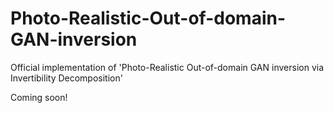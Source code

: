 # Photo-Realistic-Out-of-domain-GAN-inversion
Official implementation of 'Photo-Realistic Out-of-domain GAN inversion via Invertibility Decomposition'

Coming soon!
